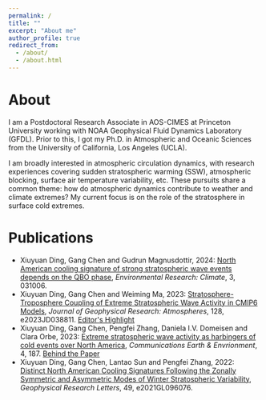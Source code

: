 ```yaml
---
permalink: /
title: ""
excerpt: "About me"
author_profile: true
redirect_from: 
  - /about/
  - /about.html
---
```


About
======
I am a Postdoctoral Research Associate in AOS-CIMES at Princeton University working with NOAA Geophysical Fluid Dynamics Laboratory (GFDL). Prior to this, I got my Ph.D. in Atmospheric and Oceanic Sciences from the University of California, Los Angeles (UCLA). 

I am broadly interested in atmospheric circulation dynamics, with research experiences covering sudden stratospheric warming (SSW), atmospheric blocking, surface air temperature variability, etc. These pursuits share a common theme: how do atmospheric dynamics contribute to weather and climate extremes? My current focus is on the role of the stratosphere in surface cold extremes.

Publications
======
* Xiuyuan Ding, Gang Chen and Gudrun Magnusdottir, 2024: [North American cooling signature of strong stratospheric wave events depends on the QBO phase](https://doi.org/10.1088/2752-5295/ad53f6), _Environmental Research: Climate_, 3, 031006.
* Xiuyuan Ding, Gang Chen and Weiming Ma, 2023: [Stratosphere-Troposphere Coupling of Extreme Stratospheric Wave Activity in CMIP6 Models](https://doi.org/10.1029/2023JD038811), _Journal of Geophysical Research: Atmospheres_, 128, e2023JD038811. [Editor's Highlight](https://eos.org/editor-highlights/modeling-stratospheric-impacts-on-north-american-extreme-events)
* Xiuyuan Ding, Gang Chen, Pengfei Zhang, Daniela I.V. Domeisen and Clara Orbe, 2023: [Extreme stratospheric wave activity as harbingers of cold events over North America](https://doi.org/10.1038/s43247-023-00845-y), _Communications Earth & Envrionment_, 4, 187. [Behind the Paper](https://earthenvironmentcommunity.nature.com/posts/a-new-precursor-for-north-american-cold-spells)
* Xiuyuan Ding, Gang Chen, Lantao Sun and Pengfei Zhang, 2022: [Distinct North American Cooling Signatures Following the Zonally Symmetric and Asymmetric Modes of Winter Stratospheric Variability](https://doi.org/10.1029/2021GL096076), _Geophysical Research Letters_, 49, e2021GL096076.



